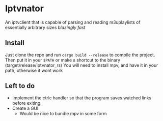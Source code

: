 # Iptvnator

An iptvclient that is capable of parsing and reading m3uplaylists of essentially arbitrary sizes _blazingly fast_

## Install

Just clone the repo and run `cargo build --release` to compile the project. Then put it in your `$PATH` or make a shortcut to the binary (target/release/iptvnator_rs)
You will need to install mpv, and have it in your path, otherwise it wont work

## Left to do

- Implement the ctrlc handler so that the program saves watched links before exiting.
- Create a GUI
  - Would be nice to bundle mpv in some form
